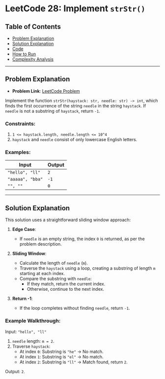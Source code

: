 # LeetCode 28: Implement `strStr()`

## Table of Contents
- [Problem Explanation](#problem-explanation)
- [Solution Explanation](#solution-explanation)
- [Code](#code)
- [How to Run](#how-to-run)
- [Complexity Analysis](#complexity-analysis)

---

## Problem Explanation

- **Problem Link**: [LeetCode Problem](https://leetcode.com/problems/implement-strstr/)

Implement the function `strStr(haystack: str, needle: str) -> int`, which finds the first occurrence of the string `needle` in the string `haystack`. If `needle` is not a substring of `haystack`, return `-1`.

### Constraints:
1. `1 <= haystack.length, needle.length <= 10^4`
2. `haystack` and `needle` consist of only lowercase English letters.

### Examples:

| Input                          | Output |
|--------------------------------|--------|
| `"hello", "ll"`                | `2`    |
| `"aaaaa", "bba"`               | `-1`   |
| `"", ""`                       | `0`    |

---

## Solution Explanation

This solution uses a straightforward sliding window approach:

1. **Edge Case**:
   - If `needle` is an empty string, the index `0` is returned, as per the problem description.

2. **Sliding Window**:
   - Calculate the length of `needle` (`m`).
   - Traverse the `haystack` using a loop, creating a substring of length `m` starting at each index.
   - Compare the substring with `needle`:
     - If they match, return the current index.
     - Otherwise, continue to the next index.

3. **Return -1**:
   - If the loop completes without finding `needle`, return `-1`.

### Example Walkthrough:

Input: `"hello", "ll"`

1. `needle` length: `m = 2`.
2. Traverse `haystack`:
   - At index `0`: Substring is `"he"` → No match.
   - At index `1`: Substring is `"el"` → No match.
   - At index `2`: Substring is `"ll"` → Match found, return `2`.

Output: `2`.
